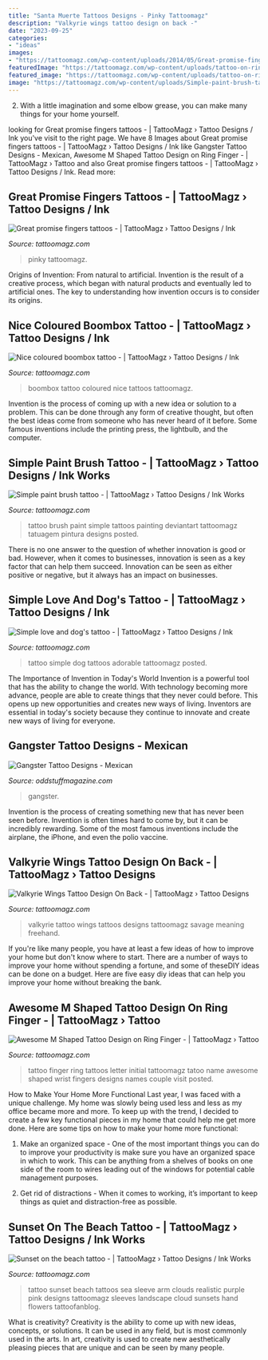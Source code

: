 ```yaml
---
title: "Santa Muerte Tattoos Designs - Pinky Tattoomagz"
description: "Valkyrie wings tattoo design on back -"
date: "2023-09-25"
categories:
- "ideas"
images:
- "https://tattoomagz.com/wp-content/uploads/2014/05/Great-promise-fingers-tattoos-675x900.jpg"
featuredImage: "https://tattoomagz.com/wp-content/uploads/tattoo-on-ring-finger-tattoos-8678.jpg"
featured_image: "https://tattoomagz.com/wp-content/uploads/tattoo-on-ring-finger-tattoos-8678.jpg"
image: "https://tattoomagz.com/wp-content/uploads/Simple-paint-brush-tattoo-600x900.jpg"
---
```



2. With a little imagination and some elbow grease, you can make many things for your home yourself.

	

		
looking for Great promise fingers tattoos - | TattooMagz › Tattoo Designs / Ink you've visit to the right page. We have 8 Images about Great promise fingers tattoos - | TattooMagz › Tattoo Designs / Ink like Gangster Tattoo Designs - Mexican, Awesome M Shaped Tattoo Design on Ring Finger - | TattooMagz › Tattoo and also Great promise fingers tattoos - | TattooMagz › Tattoo Designs / Ink. Read more:
		
    
## Great Promise Fingers Tattoos - | TattooMagz › Tattoo Designs / Ink

<img loading=lazy src="https://tattoomagz.com/wp-content/uploads/2014/05/Great-promise-fingers-tattoos-675x900.jpg" onerror="this.onerror=null;this.src='https://tse2.mm.bing.net/th?id=OIP.5rDuc9G58VvUgpKDEEw-fgHaJ4&amp;pid=15.1';" alt="Great promise fingers tattoos - | TattooMagz › Tattoo Designs / Ink">

_Source: tattoomagz.com_

>pinky tattoomagz. 

	

Origins of Invention: From natural to artificial.
Invention is the result of a creative process, which began with natural products and eventually led to artificial ones. The key to understanding how invention occurs is to consider its origins.

    
## Nice Coloured Boombox Tattoo - | TattooMagz › Tattoo Designs / Ink

<img loading=lazy src="https://tattoomagz.com/wp-content/uploads/Nice-coloured-boombox-tattoo.jpeg" onerror="this.onerror=null;this.src='https://tse4.mm.bing.net/th?id=OIP.qSayo1NHrlushIIINX0UvQHaFj&amp;pid=15.1';" alt="Nice coloured boombox tattoo - | TattooMagz › Tattoo Designs / Ink">

_Source: tattoomagz.com_

>boombox tattoo coloured nice tattoos tattoomagz. 

	

Invention is the process of coming up with a new idea or solution to a problem. This can be done through any form of creative thought, but often the best ideas come from someone who has never heard of it before. Some famous inventions include the printing press, the lightbulb, and the computer.

    
## Simple Paint Brush Tattoo - | TattooMagz › Tattoo Designs / Ink Works

<img loading=lazy src="https://tattoomagz.com/wp-content/uploads/Simple-paint-brush-tattoo-600x900.jpg" onerror="this.onerror=null;this.src='https://tse3.mm.bing.net/th?id=OIP.AxNTW3H1ulOmO-WcActzmwHaLH&amp;pid=15.1';" alt="Simple paint brush tattoo - | TattooMagz › Tattoo Designs / Ink Works">

_Source: tattoomagz.com_

>tattoo brush paint simple tattoos painting deviantart tattoomagz tatuagem pintura designs posted. 

	

There is no one answer to the question of whether innovation is good or bad. However, when it comes to businesses, innovation is seen as a key factor that can help them succeed. Innovation can be seen as either positive or negative, but it always has an impact on businesses.

    
## Simple Love And Dog&#039;s Tattoo - | TattooMagz › Tattoo Designs / Ink

<img loading=lazy src="https://tattoomagz.com/wp-content/uploads/Simple-love-and-dogs-tattoo.jpg" onerror="this.onerror=null;this.src='https://tse1.mm.bing.net/th?id=OIP.xpYFqfRW0e3cU9dxPGCRkAHaJ4&amp;pid=15.1';" alt="Simple love and dog&#039;s tattoo - | TattooMagz › Tattoo Designs / Ink">

_Source: tattoomagz.com_

>tattoo simple dog tattoos adorable tattoomagz posted. 

	

The Importance of Invention in Today's World
Invention is a powerful tool that has the ability to change the world. With technology becoming more advance, people are able to create things that they never could before. This opens up new opportunities and creates new ways of living. Inventors are essential in today's society because they continue to innovate and create new ways of living for everyone.

    
## Gangster Tattoo Designs - Mexican

<img loading=lazy src="https://oddstuffmagazine.com/wp-content/uploads/2013/09/Mexican-tattoo-designs-10-599x800.jpg" onerror="this.onerror=null;this.src='https://tse2.mm.bing.net/th?id=OIP.ePNzj_QIkqS8s4NCELHTKgHaJ5&amp;pid=15.1';" alt="Gangster Tattoo Designs - Mexican">

_Source: oddstuffmagazine.com_

>gangster. 

	

Invention is the process of creating something new that has never been seen before. Invention is often times hard to come by, but it can be incredibly rewarding. Some of the most famous inventions include the airplane, the iPhone, and even the polio vaccine.

    
## Valkyrie Wings Tattoo Design On Back - | TattooMagz › Tattoo Designs

<img loading=lazy src="https://tattoomagz.com/wp-content/uploads/valkyrie-wings-tattoo-valkyrie-wings-19141.jpg" onerror="this.onerror=null;this.src='https://tse1.mm.bing.net/th?id=OIP.v4MCUaC8ZxRCYYhed5AOxwHaIJ&amp;pid=15.1';" alt="Valkyrie Wings Tattoo Design On Back - | TattooMagz › Tattoo Designs">

_Source: tattoomagz.com_

>valkyrie tattoo wings tattoos designs tattoomagz savage meaning freehand. 

	

If you're like many people, you have at least a few ideas of how to improve your home but don't know where to start. There are a number of ways to improve your home without spending a fortune, and some of theseDIY ideas can be done on a budget. Here are five easy diy ideas that can help you improve your home without breaking the bank.

    
## Awesome M Shaped Tattoo Design On Ring Finger - | TattooMagz › Tattoo

<img loading=lazy src="https://tattoomagz.com/wp-content/uploads/tattoo-on-ring-finger-tattoos-8678.jpg" onerror="this.onerror=null;this.src='https://tse3.mm.bing.net/th?id=OIP.Kx6k_KedhBPRtVvLCWABsgAAAA&amp;pid=15.1';" alt="Awesome M Shaped Tattoo Design on Ring Finger - | TattooMagz › Tattoo">

_Source: tattoomagz.com_

>tattoo finger ring tattoos letter initial tattoomagz tatoo name awesome shaped wrist fingers designs names couple visit posted. 

	

How to Make Your Home More Functional
Last year, I was faced with a unique challenge. My home was slowly being used less and less as my office became more and more. To keep up with the trend, I decided to create a few key functional pieces in my home that could help me get more done. Here are some tips on how to make your home more functional: 
1. Make an organized space - One of the most important things you can do to improve your productivity is make sure you have an organized space in which to work. This can be anything from a shelves of books on one side of the room to wires leading out of the windows for potential cable management purposes. 

2. Get rid of distractions - When it comes to working, it’s important to keep things as quiet and distraction-free as possible.

    
## Sunset On The Beach Tattoo - | TattooMagz › Tattoo Designs / Ink Works

<img loading=lazy src="https://tattoomagz.com/wp-content/uploads/Sunset-on-the-beach-tattoo.jpg" onerror="this.onerror=null;this.src='https://tse3.mm.bing.net/th?id=OIP.Z89PTHncasL5k5vZtmTcfQHaH6&amp;pid=15.1';" alt="Sunset on the beach tattoo - | TattooMagz › Tattoo Designs / Ink Works">

_Source: tattoomagz.com_

>tattoo sunset beach tattoos sea sleeve arm clouds realistic purple pink designs tattoomagz sleeves landscape cloud sunsets hand flowers tattoofanblog. 

	

What is creativity?
Creativity is the ability to come up with new ideas, concepts, or solutions. It can be used in any field, but is most commonly used in the arts. In art, creativity is used to create new aesthetically pleasing pieces that are unique and can be seen by many people.

